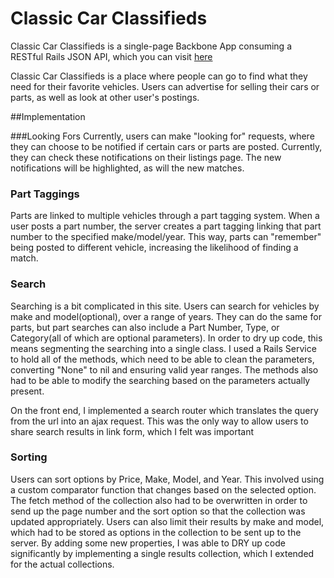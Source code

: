 # Classic Car Classifieds
Classic Car Classifieds is a single-page Backbone App consuming a RESTful Rails JSON API, which you can visit [here](http://www.classic-car-classifieds.net)

Classic Car Classifieds is a place where people can go to find what they need for their favorite vehicles. Users can advertise for selling their cars or parts, as well as look at other user's postings.


##Implementation

###Looking Fors
Currently, users can make "looking for" requests, where they can choose to be notified if certain cars or parts are posted. Currently, they can check these notifications on their listings page. The new notifications will be highlighted, as will the new matches.

### Part Taggings
Parts are linked to multiple vehicles through a part tagging system. When a user posts a part number, the server creates a part tagging linking that part number to the specified make/model/year. This way, parts can "remember" being posted to different vehicle, increasing the likelihood of finding a match.

### Search
Searching is a bit complicated in this site. Users can search for vehicles by make and model(optional), over a range of years. They can do the same for parts, but part searches can also include a Part Number, Type, or Category(all of which are optional parameters). In order to dry up code, this means segmenting the searching into a single class. I used a Rails Service to hold all of the methods, which need to be able to clean the parameters, converting "None" to nil and ensuring valid year ranges. The methods also had to be able to modify the searching based on the parameters actually present.

On the front end, I implemented a search router which translates the query from the url into an ajax request. This was the only way to allow users to share search results in link form, which I felt was important

### Sorting
Users can sort options by Price, Make, Model, and Year. This involved using a custom comparator function that changes based on the selected option. The fetch method of the collection also had to be overwritten in order to send up the page number and the sort option so that the collection was updated appropriately. Users can also limit their results by make and model, which had to be stored as options in the collection to be sent up to the server.  By adding some new properties, I was able to DRY up code significantly by implementing a single results collection, which I extended for the actual collections.
